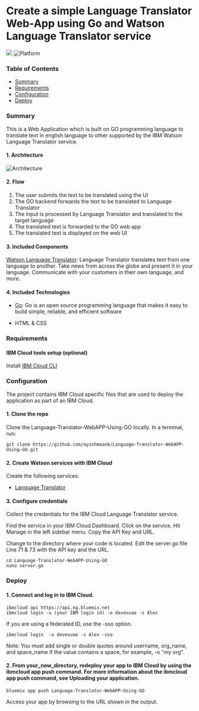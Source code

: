 # Create a simple Language Translator Web-App using Go and Watson Language Translator service

[![](https://img.shields.io/badge/IBM%20Cloud-powered-blue.svg)](https://bluemix.net)
![Platform](https://img.shields.io/badge/platform-go-lightgrey.svg?style=flat)

### Table of Contents

* [Summary](#summary)
* [Requirements](#requirements)
* [Configuration](#configuration)
* [Deploy](#Deploy)

<a name="summary"></a>
### Summary

This is a Web Application which is built on GO programming language to translate text in english language to other supported by the IBM Watson Language Translator service. 


#### 1. Architecture
![Architecture](https://github.com/ayushmaan6/Language-Translator-WebAPP-Using-GO/blob/master/Architecture.PNG)
#### 2. Flow
1. The user submits the text to be translated using the UI
2. The GO backend forwards the text to be translated to Language Translator
3. The input is processed by Language Translator and translated to the target language
4. The translated text is forwarded to the GO web app
5. The translated text is displayed on the web UI
#### 3. Included Components
[Watson Language Translator](https://www.ibm.com/cloud/watson-language-translator): Language Translator translates text from one language to another. Take news from across the globe and present it in your language. Communicate with your customers in their own language, and more.

#### 4. Included Technologies
* [Go](https://golang.org/): Go is an open source programming language that makes it easy to build simple, reliable, and efficient software

* HTML & CSS

<a name="requirements"></a>
### Requirements
#### IBM Cloud tools setup (optional)

Install [IBM Cloud CLI](https://console.bluemix.net/docs/cli/reference/ibmcloud/download_cli.html#install_use) 



<a name="configuration"></a>
### Configuration

The project contains IBM Cloud specific files that are used to deploy the application as part of an IBM Cloud.

#### 1. Clone the repo
Clone the Language-Translator-WebAPP-Using-GO locally. In a terminal, run:
````
git clone https://github.com/ayushmaan6/Language-Translator-WebAPP-Using-GO.git
````

#### 2. Create Watson services with IBM Cloud
Create the following services:

* [Language Translator](https://console.bluemix.net/catalog/services/language-translator)

#### 3. Configure credentials
Collect the credentials for the IBM Cloud Language Translator service.

Find the service in your IBM Cloud Dashboard.
Click on the service.
Hit Manage in the left sidebar menu.
Copy the API Key and URL.


Change to the directory where your code is located.
Edit the server.go file Line 71 & 73 with the API key and the URL.

```
cd Language-Translator-WebAPP-Using-GO
nano server.go
``` 
### Deploy
#### 1. Connect and log in to IBM Cloud.

````
ibmcloud api https://api.ng.bluemix.net
ibmcloud login -u (your IBM login id) -o devexuae -s Alex
````
If you are using a federated ID, use the -sso option.
````
ibmcloud login  -o devexuae -s Alex -sso
````
Note: You must add single or double quotes around username, org_name, and space_name if the value contains a space, for example, -o "my org".

#### 2. From your_new_directory, redeploy your app to IBM Cloud by using the ibmcloud app push command. For more information about the ibmcloud app push command, see Uploading your application.

`````
bluemix app push Language-Translator-WebAPP-Using-GO
`````
Access your app by browsing to the URL shown in the output.



